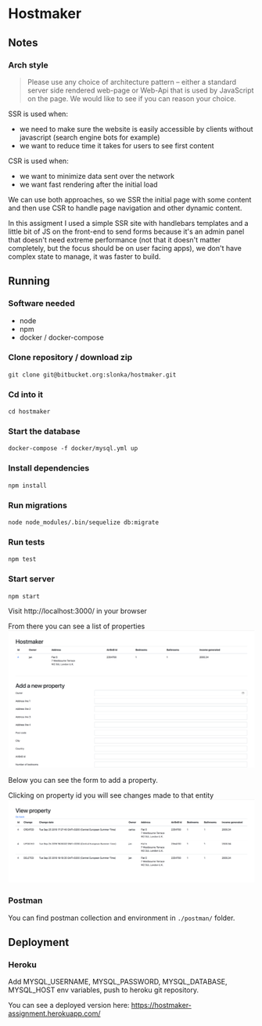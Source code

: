 # Hostmaker

## Notes

### Arch style

> Please use any choice of architecture pattern – either a standard server side rendered web-page or Web-Api that is used by JavaScript on the page.
> We would like to see if you can reason your choice.

SSR is used when:
- we need to make sure the website is easily accessible by clients without javascript (search engine bots for example)
- we want to reduce time it takes for users to see first content

CSR is used when:
- we want to minimize data sent over the network
- we want fast rendering after the initial load

We can use both approaches, so we SSR the initial page with some content and then use CSR to handle page navigation and other dynamic content.

In this assigment I used a simple SSR site with handlebars templates and a little bit of JS on the front-end to send forms because it's an admin panel that doesn't need extreme performance (not that it doesn't matter completely, but the focus should be on user facing apps), we don't have complex state to manage, it was faster to build.

## Running

### Software needed
- node
- npm
- docker / docker-compose

### Clone repository / download zip

```
git clone git@bitbucket.org:slonka/hostmaker.git
```

### Cd into it

```
cd hostmaker
```

### Start the database

```
docker-compose -f docker/mysql.yml up
```

### Install dependencies

```
npm install
```

### Run migrations

```
node node_modules/.bin/sequelize db:migrate
```

### Run tests

```
npm test
```

### Start server

```
npm start
```

Visit http://localhost:3000/ in your browser

From there you can see a list of properties ![index](./docs/screen1.png)

Below you can see the form to add a property.

Clicking on property id you will see changes made to that entity ![versions](./docs/screen2.png)

### Postman

You can find postman collection and environment in `./postman/` folder.

## Deployment

### Heroku

Add MYSQL_USERNAME, MYSQL_PASSWORD, MYSQL_DATABASE, MYSQL_HOST env variables, push to heroku git repository.

You can see a deployed version here: https://hostmaker-assignment.herokuapp.com/
